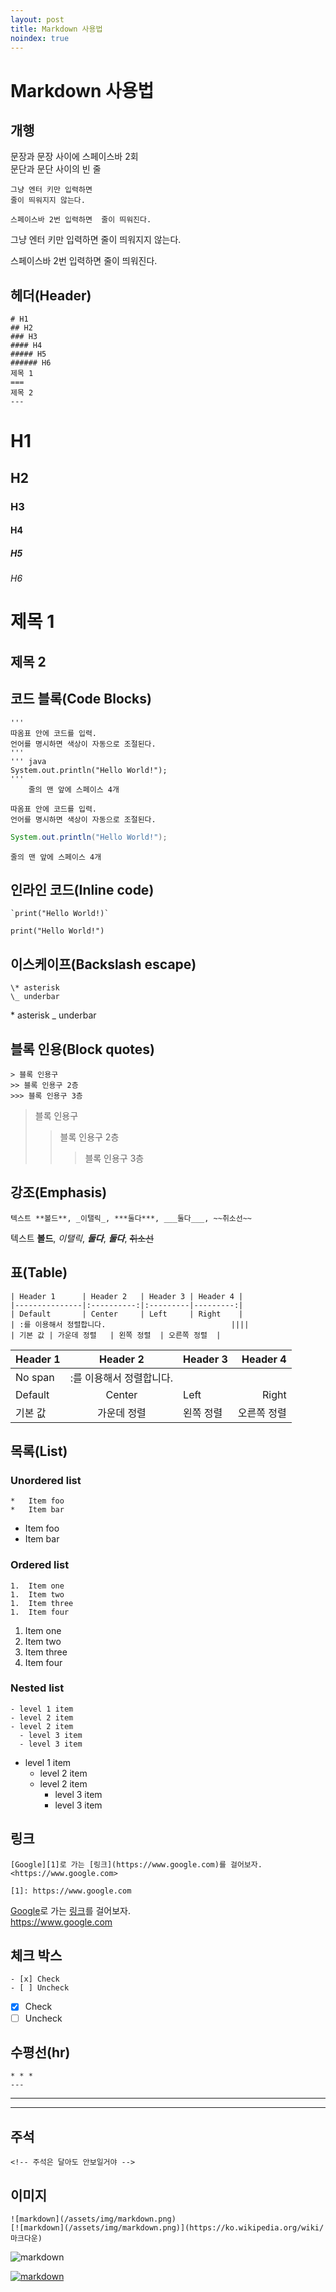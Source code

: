```yaml
---
layout: post
title: Markdown 사용법
noindex: true
---
```

# Markdown 사용법
## 개행
문장과 문장 사이에 스페이스바 2회  
문단과 문단 사이의 빈 줄  

```
그냥 엔터 키만 입력하면
줄이 띄워지지 않는다.

스페이스바 2번 입력하면  줄이 띄워진다.
```
그냥 엔터 키만 입력하면
줄이 띄워지지 않는다.

스페이스바 2번 입력하면  줄이 띄워진다.
## 헤더(Header)
```
# H1
## H2
### H3
#### H4
##### H5
###### H6
제목 1
===
제목 2
---
```
# H1
## H2
### H3
#### H4
##### H5
###### H6

제목 1
===

제목 2
---

## 코드 블록(Code Blocks)
```
'''
따옴표 안에 코드를 입력.  
언어를 명시하면 색상이 자동으로 조절된다.
'''
''' java
System.out.println("Hello World!");
'''
    줄의 맨 앞에 스페이스 4개
```
```
따옴표 안에 코드를 입력.  
언어를 명시하면 색상이 자동으로 조절된다.
```
```java
System.out.println("Hello World!");
```
    줄의 맨 앞에 스페이스 4개

## 인라인 코드(Inline code)
```
`print("Hello World!)`
```
`print("Hello World!")`
## 이스케이프(Backslash escape)
```
\* asterisk
\_ underbar
```
\* asterisk
\_ underbar
## 블록 인용(Block quotes)
```
> 블록 인용구
>> 블록 인용구 2층
>>> 블록 인용구 3층
```
> 블록 인용구
>> 블록 인용구 2층
>>> 블록 인용구 3층

## 강조(Emphasis)
```
텍스트 **볼드**, _이탤릭_, ***둘다***, ___둘다___, ~~취소선~~
```
텍스트 **볼드**, _이탤릭_, ***둘다***, ___둘다___, ~~취소선~~
## 표(Table)
```
| Header 1      | Header 2   | Header 3 | Header 4 |
|---------------|:----------:|:---------|---------:|
| Default       | Center     | Left     | Right    |
| :를 이용해서 정렬합니다.                            ||||
| 기본 값 | 가운데 정렬   | 왼쪽 정렬  | 오른쪽 정렬  |
```

| Header 1      | Header 2   | Header 3 | Header 4 |
|---------------|:----------:|:---------|---------:|
| No span |:를 이용해서 정렬합니다.             |||
| Default       | Center     | Left     | Right    |
| 기본 값 | 가운데 정렬   | 왼쪽 정렬  | 오른쪽 정렬  |

## 목록(List)
### Unordered list
```
*   Item foo
*   Item bar
```
*   Item foo
*   Item bar

### Ordered list
```
1.  Item one
1.  Item two
1.  Item three
1.  Item four
```
1.  Item one
1.  Item two
1.  Item three
1.  Item four

### Nested list
```
- level 1 item
- level 2 item
- level 2 item
  - level 3 item
  - level 3 item
```
- level 1 item
  - level 2 item
  - level 2 item
    - level 3 item
    - level 3 item

## 링크
```
[Google][1]로 가는 [링크](https://www.google.com)를 걸어보자.  
<https://www.google.com>

[1]: https://www.google.com
```
[Google][1]로 가는 [링크](https://www.google.com)를 걸어보자.  
<https://www.google.com>

[1]: https://www.google.com

## 체크 박스
```
- [x] Check
- [ ] Uncheck
```
- [x] Check
- [ ] Uncheck

## 수평선(hr)
```
* * *
---
```
* * *
---

## 주석
```
<!-- 주석은 달아도 안보일거야 -->
```
<!-- 주석은 달아도 안보일거야 -->

## 이미지
```
![markdown](/assets/img/markdown.png)  
[![markdown](/assets/img/markdown.png)](https://ko.wikipedia.org/wiki/마크다운)
```
![markdown](/assets/img/markdown.png)  

[![markdown](/assets/img/markdown.png)](https://ko.wikipedia.org/wiki/마크다운)
